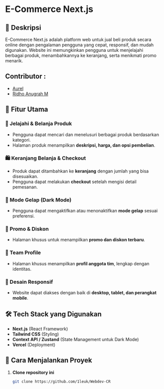 # **E-Commerce Next.js**

## 📌 Deskripsi

E-Commerce Next.js adalah platform web untuk jual beli produk secara online dengan pengalaman pengguna yang cepat, responsif, dan mudah digunakan. Website ini memungkinkan pengguna untuk menjelajahi berbagai produk, menambahkannya ke keranjang, serta menikmati promo menarik.

## Contributor :

- [Aurel](https://github.com/aureliasyrch)
- [Ridho Anugrah M](https://github.com/ridhomul)

## 🚀 Fitur Utama

### 🛒 Jelajahi & Belanja Produk

- Pengguna dapat mencari dan menelusuri berbagai produk berdasarkan kategori.
- Halaman produk menampilkan **deskripsi, harga, dan opsi pembelian**.


### 🛍 Keranjang Belanja & Checkout

- Produk dapat ditambahkan ke **keranjang** dengan jumlah yang bisa disesuaikan.
- Pengguna dapat melakukan **checkout** setelah mengisi detail pemesanan.

### 🌙 Mode Gelap (Dark Mode)

- Pengguna dapat mengaktifkan atau menonaktifkan **mode gelap** sesuai preferensi.

### 📢 Promo & Diskon

- Halaman khusus untuk menampilkan **promo dan diskon terbaru**.

### 👥 Team Profile

- Halaman khusus menampilkan **profil anggota tim**, lengkap dengan identitas.

### 📱 Desain Responsif

- Website dapat diakses dengan baik di **desktop, tablet, dan perangkat mobile**.

## 🛠 Tech Stack yang Digunakan

- **Next.js** (React Framework)
- **Tailwind CSS** (Styling)
- **Context API / Zustand** (State Management untuk Dark Mode)
- **Vercel** (Deployment)

## 🚀 Cara Menjalankan Proyek

1. **Clone repository ini**
   ```bash
   git clone https://github.com/1leuk/Webdev-CR
   ```

